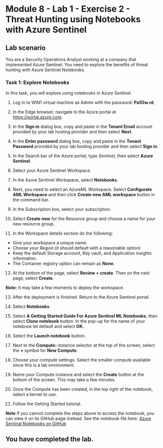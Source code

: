 # Module 8 - Lab 1 - Exercise 2 - Threat Hunting using Notebooks with Azure Sentinel

## Lab scenario

You are a Security Operations Analyst working at a company that implemented Azure Sentinel. You need to explore the benefits of threat hunting with Azure Sentinel Notebooks.

### Task 1: Explore Notebooks

In this task, you will explore using notebooks in Azure Sentinel.

1. Log in to WIN1 virtual machine as Admin with the password: **Pa55w.rd**.  

2. In the Edge browser, navigate to the Azure portal at https://portal.azure.com.

3. In the **Sign in** dialog box, copy and paste in the **Tenant Email** account provided by your lab hosting provider and then select **Next**.

4. In the **Enter password** dialog box, copy and paste in the **Tenant Password** provided by your lab hosting provider and then select **Sign in**.

5. In the Search bar of the Azure portal, type *Sentinel*, then select **Azure Sentinel**.

6. Select your Azure Sentinel Workspace.

7. In the Azure Sentinel Workspace, select **Notebooks**.

8. Next, you need to select an AzureML Workspace. Select **Configurate AML Workspace** and then click  **Create new AML workspace** button in the command bar.

9. In the Subscription box, select your subscription.

10. Select **Create new** for the Resource group and choose a name for your new resource group. 

11.	In the Workspace details section do the following:
- Give your workspace a unique name.
- Choose your Region (it should default with a reasonable option)
- Keep the default Storage account, Key vault, and Application insights information.
- The Container registry option can remain as **None**.

12.	At the bottom of the page, select **Review + create**. Then on the next page, select **Create**. 

**Note:** It may take a few moments to deploy the workspace. 

13.	After the deployment is finished. Return to the Azure Sentinel portal.

14. Select **Notebooks**. 

15. Select **A Getting Started Guide For Azure Sentinel ML Notebooks**, then select **Clone notebook** button.  In the pop-up for the name of your notebook let default and select **OK**.

16. Select the **Launch notebook** button.

17.	Next to the **Compute:** instance selector at the top of the screen, select the **+** symbol for **New Compute**.

18.	Choose your compute settings.  Select the smaller compute available since this is a lab environment.

19.	Name your Compute instance and select the **Create** button at the bottom of the screen.  This may take a few minutes.

20.	Once the Compute has been created, in the top right of the notebook, select a kernel to use.

21. Follow the Getting Started tutorial.

**Note** If you cannot complete the steps above to access the notebook, you can view it on its GitHub page instead.  See the notebook file here: [Azure Sentinal Notebooks on GitHub](https://github.com/Azure/Azure-Sentinel-Notebooks/blob/8122bca32387d60a8ee9c058ead9d3ab8f4d61e6/A%20Getting%20Started%20Guide%20For%20Azure%20Sentinel%20ML%20Notebooks.ipynb) 

## You have completed the lab.
